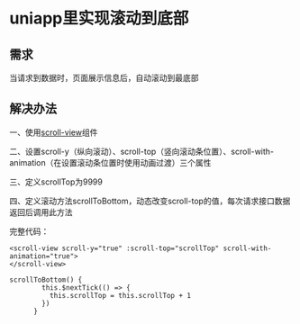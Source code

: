 # uniapp里实现滚动到底部

## 需求

当请求到数据时，页面展示信息后，自动滚动到最底部

## 解决办法

一、使用[scroll-view](https://uniapp.dcloud.net.cn/component/scroll-view.html)组件

二、设置scroll-y（纵向滚动）、scroll-top（竖向滚动条位置）、scroll-with-animation（在设置滚动条位置时使用动画过渡）三个属性

三、定义scrollTop为9999

四、定义滚动方法scrollToBottom，动态改变scroll-top的值，每次请求接口数据返回后调用此方法

完整代码：

```
<scroll-view scroll-y="true" :scroll-top="scrollTop" scroll-with-animation="true">
</scroll-view>

scrollToBottom() {
        this.$nextTick(() => {
          this.scrollTop = this.scrollTop + 1
        })
      }
```
